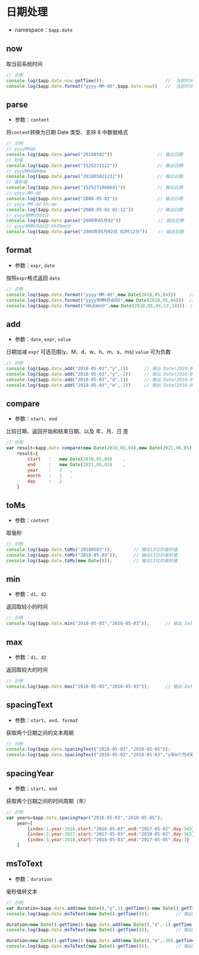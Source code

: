 <!-- ============================== 标题 ============================== -->
# 日期处理
* namespace：` $app.date `


## now

取当前系统时间 

```js
// 示例
console.log($app.date.now.getTime());                       //  当前时间毫秒值
console.log($app.date.format("yyyy-MM-dd",$app.date.now))   //  当前时间 yyyy-MM-dd
```

## parse
* 参数：`content`

将`content`转换为日期 Date 类型、支持 8 中数据格式

```js
// 示例
// yyyyMMdd        
console.log($app.date.parse("20180502"))                 // 输出日期
// 秒值
console.log($app.date.parse("1525271112"))               // 输出日期
// yyyyMMddHHmm
console.log($app.date.parse("201805021232"))             // 输出日期
// 毫秒值
console.log($app.date.parse("1525271088641"))            // 输出日期
// yyyy-MM-dd
console.log($app.date.parse("2008-05-02"))               // 输出日期
// yyyy-MM-dd hh:mm
console.log($app.date.parse("2008-05-02 02:12"))         // 输出日期
// yyyy年MM月dd日
console.log($app.date.parse("2008年05月02"))              // 输出日期
// yyyy年MM月dd日 hh时mm分
console.log($app.date.parse("2008年05月02日 02时12分"))    // 输出日期
```

## format
* 参数：`expr`, `date`

按照`expr`格式返回 `date` 

```js
// 示例
console.log($app.date.format("yyyy-MM-dd",new Date(2018,05,04)))     // 2017-05-04
console.log($app.date.format("yyyy年MM月dd日",new Date(2018,05,04)))  // 2017年05月04日
console.log($app.date.format("HH点mm分",new Date(2018,05,04,12,34)))  // 12点34分
```

## add
* 参数：`date`, `expr`, `value`

日期加减 `expr` 可选范围(y、M、d、w、h、m、s、ms) `value` 可为负数

```js
// 示例
console.log($app.date.add("2018-05-03","y",1))      // 输出 Date(2019-05-03) 
console.log($app.date.add("2018-05-03","y",-2))     // 输出 Date(2016-05-03)
console.log($app.date.add("2018-05-03","d",1))      // 输出 Date(2018-05-04)
console.log($app.date.add("2018-05-03","m",-2))     // 输出 Date(2018-03-04)
```

## compare
* 参数：`start`、`end`

比较日期、返回开始和结束日期、以及 年、月、日 差

```js
// 示例
var result=$app.date.compare(new Date(2018,05,04),new Date(2021,06,05));
    result={
        start   :   new Date(2018,05,04)    ,
        end     :   new Date(2021,05,03)    ,
        year    :   3   ,
        month   :   1   ,
        day     :   2
    }
```

## toMs
* 参数：`content`

取毫秒 

```js
// 示例
console.log($app.date.toMs("20180503"));        // 输出13位的毫秒值
console.log($app.date.toMs("2018-05-03"));      // 输出13位的毫秒值
console.log($app.date.toMs(new Date()));        // 输出13位的毫秒值
```


## min
* 参数：`d1`、`d2`

返回取较小的时间 

```js
// 示例
console.log($app.date.min("2018-05-03","2016-05-03"));      // 输出 Date(2016-05-03)
```

## max
* 参数：`d1`、`d2`

返回取较大的时间 

```js
// 示例
console.log($app.date.max("2018-05-03","2016-05-03"));      // 输出 Date(2018-05-03)
```

## spacingText
* 参数：`start`、`end`、`format`

获取两个日期之间的文本周期 

```js
// 示例
console.log($app.date.spacingText("2016-05-03","2018-05-05"));                  // 输出 2年2天
console.log($app.date.spacingText("2016-05-03","2018-05-03","y年m个月d天"));     // 输出 2年0个月0天
```

## spacingYear
* 参数：`start`、`end`

获取两个日期之间的时间周期（年）

```js
// 示例
var years=$app.date.spacingYear("2016-05-03","2018-05-05");
    year=[
        {index:1,year:2016,start:"2016-05-03",end:"2017-05-02",day:365},
        {index:2,year:2017,start:"2017-05-03",end:"2018-05-02",day:365},
        {index:3,year:2018,start:"2018-05-03",end:"2017-05-05",day:3}
    ]
```

## msToText
* 参数：`duration`

毫秒值转文本 

```js
// 示例
var duration=$app.date.add(new Date(),"y",1).getTime()-new Date().getTime();
console.log($app.date.msToText(new Date().getTime()));          // 输出 365 天

duration=new Date().getTime()-$app.date.add(new Date(),"d",-1).getTime();
console.log($app.date.msToText(new Date().getTime()));          // 输出 24 小时

duration=new Date().getTime()-$app.date.add(new Date(),"m",-30).getTime();
console.log($app.date.msToText(new Date().getTime()));          // 输出 30 分钟
```